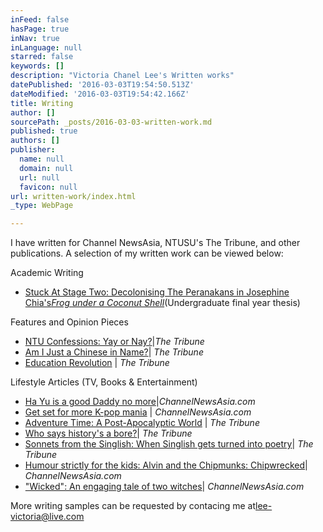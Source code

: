```yaml
---
inFeed: false
hasPage: true
inNav: true
inLanguage: null
starred: false
keywords: []
description: "Victoria Chanel Lee's Written works"
datePublished: '2016-03-03T19:54:50.513Z'
dateModified: '2016-03-03T19:54:42.166Z'
title: Writing
author: []
sourcePath: _posts/2016-03-03-written-work.md
published: true
authors: []
publisher:
  name: null
  domain: null
  url: null
  favicon: null
url: written-work/index.html
_type: WebPage

---
```

I have written for Channel NewsAsia, NTUSU's The Tribune, and other publications. A selection of my written work can be viewed below:

Academic Writing

* [Stuck At Stage Two: Decolonising The Peranakans in Josephine Chia's][0]_[Frog under a Coconut Shell][0]_(Undergraduate final year thesis)

Features and Opinion Pieces

* [NTU Confessions: Yay or Nay?][1]|_The Tribune_
* [Am I Just a Chinese in Name?][2]| _The Tribune_
* [Education Revolution][3] | _The Tribune_

Lifestyle Articles (TV, Books & Entertainment) 

* [Ha Yu is a good Daddy no more][4]|_ChannelNewsAsia.com_
* [Get set for more K-pop mania][5] | _ChannelNewsAsia.com_
* [Adventure Time: A Post-Apocalyptic World][6] | _The Tribune_
* [Who says history's a bore?][7]| _The Tribune_
* [Sonnets from the Singlish: When Singlish gets turned into poetry][8]| _The Tribune_
* [Humour strictly for the kids: Alvin and the Chipmunks: Chipwrecked][9]| _ChannelNewsAsia.com_
* ["Wicked": An engaging tale of two witches][10]| _ChannelNewsAsia.com_

More writing samples can be requested by contacing me at[lee-victoria@live.com][11]

[0]: https://drive.google.com/file/d/0B-ud2O67Ecj8T1Y0S2hUanRueWM/view?usp=sharing
[1]: https://drive.google.com/file/d/0B-ud2O67Ecj8dGk3bGItUVhhVms/view?usp=sharing
[2]: https://drive.google.com/file/d/0B-ud2O67Ecj8M0lvSXh5VWtqaFU/view?usp=sharing
[3]: https://drive.google.com/file/d/0B-ud2O67Ecj8Y1pRUnBtclE3Q2s/view?usp=sharing
[4]: https://drive.google.com/file/d/0B-ud2O67Ecj8WGl2Z2VfVi0zMjA/view?usp=sharing
[5]: https://drive.google.com/file/d/0B-ud2O67Ecj8WEhiVndVTDlrRk0/view?usp=sharing
[6]: https://drive.google.com/file/d/0B-ud2O67Ecj8SlhpWHRKaG14V1E/view?usp=sharing
[7]: https://drive.google.com/file/d/0B-ud2O67Ecj8MGV5dW9Dd1N4UmM/view?usp=sharing
[8]: https://drive.google.com/file/d/0B-ud2O67Ecj8NXpNWFZXRVpXT3c/view?usp=sharing
[9]: https://drive.google.com/file/d/0B-ud2O67Ecj8alU5a28xN1hJTjg/view?usp=sharing
[10]: https://drive.google.com/file/d/0B-ud2O67Ecj8UXFGLU1tZEYybWM/view?usp=sharing
[11]: mailto:lee-victoria@live.com